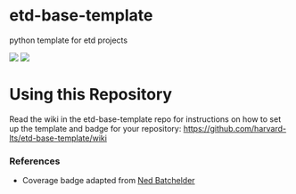 # etd-base-template
python template for etd projects

<img src="https://github.com/harvard-lts/etd-base-template/actions/workflows/pytest.yml/badge.svg">

<img src="https://img.shields.io/endpoint?url=https://gist.githubusercontent.com/cgoines/68bd7e7d15e4025d7bf71431bad92771/raw/covbadge.json">

# Using this Repository
Read the wiki in the etd-base-template repo for instructions on how to set up the template and badge for your repository:
https://github.com/harvard-lts/etd-base-template/wiki

### References

- Coverage badge adapted from [Ned Batchelder](https://nedbatchelder.com/blog/202209/making_a_coverage_badge.html)
